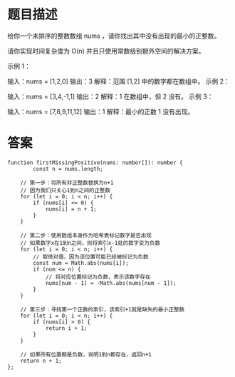 # 题目描述

给你一个未排序的整数数组 nums ，请你找出其中没有出现的最小的正整数。

请你实现时间复杂度为 O(n) 并且只使用常数级别额外空间的解决方案。
 

示例 1：

输入：nums = [1,2,0]
输出：3
解释：范围 [1,2] 中的数字都在数组中。
示例 2：

输入：nums = [3,4,-1,1]
输出：2
解释：1 在数组中，但 2 没有。
示例 3：

输入：nums = [7,8,9,11,12]
输出：1
解释：最小的正数 1 没有出现。

# 答案

```
function firstMissingPositive(nums: number[]): number {
        const n = nums.length;
    
    // 第一步：将所有非正整数替换为n+1
    // 因为我们只关心1到n之间的正整数
    for (let i = 0; i < n; i++) {
        if (nums[i] <= 0) {
            nums[i] = n + 1;
        }
    }
    
    // 第二步：使用数组本身作为哈希表标记数字是否出现
    // 如果数字x在1到n之间，则将索引x-1处的数字变为负数
    for (let i = 0; i < n; i++) {
        // 取绝对值，因为该位置可能已经被标记为负数
        const num = Math.abs(nums[i]);
        if (num <= n) {
            // 将对应位置标记为负数，表示该数字存在
            nums[num - 1] = -Math.abs(nums[num - 1]);
        }
    }
    
    // 第三步：寻找第一个正数的索引，该索引+1就是缺失的最小正整数
    for (let i = 0; i < n; i++) {
        if (nums[i] > 0) {
            return i + 1;
        }
    }
    
    // 如果所有位置都是负数，说明1到n都存在，返回n+1
    return n + 1;
};
```